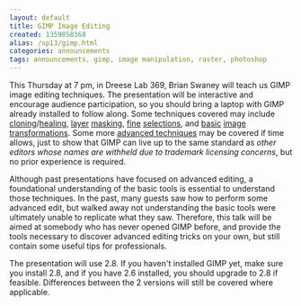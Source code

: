 ```yaml
---
layout: default
title: GIMP Image Editing
created: 1359058368
alias: /sp13/gimp.html
categories: announcements
tags: announcements, gimp, image manipulation, raster, photoshop
---
```

This Thursday at 7 pm, in Dreese Lab 369, Brian Swaney will teach us GIMP image editing techniques. The presentation will be interactive and encourage audience participation, so you should bring a laptop with GIMP already installed to follow along. Some techniques covered may include [cloning](http://docs.gimp.org/2.6/en/gimp-tool-clone.html)/[healing](http://docs.gimp.org/2.6/en/gimp-tool-heal.html), [layer](http://docs.gimp.org/en/gimp-image-combining.html) [masking](http://docs.gimp.org/2.6/en/gimp-layer-mask-menu.html), [fine](http://docs.gimp.org/2.6/en/gimp-using-paths-and-selections.html) [selections](http://docs.gimp.org/2.6/en/gimp-tool-iscissors.html), and [basic](http://docs.gimp.org/2.6/en/gimp-tool-rotate.html) [image](http://docs.gimp.org/2.6/en/gimp-tool-scale.html) [transformations](http://docs.gimp.org/2.6/en/gimp-tool-crop.html). Some more [advanced techniques](https://www.youtube.com/watch?v=3RtFt6axp5s) may be covered if time allows, just to show that GIMP can live up to the same standard as _other editors whose names are withheld due to trademark licensing concerns_, but no prior experience is required.

Although past presentations have focused on advanced editing, a foundational understanding of the basic tools is essential to understand those techniques. In the past, many guests saw how to perform some advanced edit, but walked away not understanding the basic tools were ultimately unable to replicate what they saw. Therefore, this talk will be aimed at somebody who has never opened GIMP before, and provide the tools necessary to discover advanced editing tricks on your own, but still contain some useful tips for professionals.

The presentation will use 2.8\. If you haven't installed GIMP yet, make sure you install 2.8, and if you have 2.6 installed, you should upgrade to 2.8 if feasible. Differences between the 2 versions will still be covered where applicable.
